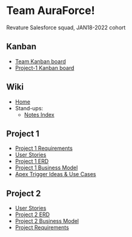 # Team AuraForce!

Revature Salesforce squad, JAN18-2022 cohort

## Kanban

- [Team Kanban board](https://github.com/Revature-Salesforce-Training/Amplifire/projects/3)
- [Project-1 Kanban board](https://github.com/Revature-Salesforce-Training/Amplifire/projects/4)

## Wiki

- [Home](https://github.com/Revature-Salesforce-Training/Amplifire/wiki)
- Stand-ups:
  - [Notes Index](https://github.com/Revature-Salesforce-Training/Amplifire/wiki/Standup-Notes-Index)

## Project 1
- [Project 1 Requirements](https://github.com/Revature-Salesforce-Training/Amplifire/wiki/Project-1-Requirements)
- [User Stories](https://github.com/Revature-Salesforce-Training/Amplifire/wiki/Project-1-User-Stories)
- [Project 1 ERD](https://github.com/Revature-Salesforce-Training/Amplifire/wiki/Project-1-ERD)
- [Project 1 Business Model](https://github.com/Revature-Salesforce-Training/Amplifire/wiki/Project-1-Business-Model)
- [Apex Trigger Ideas & Use Cases](https://github.com/Revature-Salesforce-Training/Amplifire/wiki/Trigger-Use-Cases)

## Project 2
- [User Stories](https://github.com/Revature-Salesforce-Training/Amplifire/blob/main/Project-2/P2%20User%20Stories.md)
- [Project 2 ERD]()
- [Project 2 Business Model]()
- [Project Requirements]()
